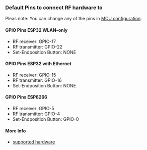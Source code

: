 ### Default Pins to connect RF hardware to

Pleas note: You can change any of the pins in [MCU configuration](mcu_config.md).

#### GPIO Pins ESP32 WLAN-only

  * RF receiver: GPIO-17
  * RF transmitter: GPIO-22
  * Set-Endposition Button: NONE

#### GPIO Pins ESP32 with Ethernet 

  * RF receiver: GPIO-15
  * RF transmitter: GPIO-16
  * Set-Endposition Button: NONE

#### GPIO Pins ESP8266 

  * RF receiver: GPIO-5
  * RF transmitter: GPIO-4
  * Set-Endposition Button: GPIO-0

#### More Info
  * [supported hardware](hardware.md)
  